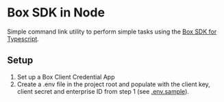 # Box SDK in Node

Simple command link utility to perform simple tasks using the [Box SDK for Typescript](https://github.com/box/box-typescript-sdk-gen).

## Setup 

1. Set up a Box Client Credential App
2. Create a .env file in the project root and populate with the client key, client secret and enterprise ID from step 1 (see [.env.sample](.env.sample)).

##